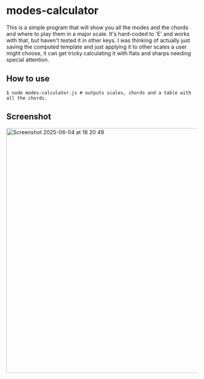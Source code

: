 # modes-calculator

This is a simple program that will show you all the modes and the chords and where to play them
in a major scale. It's hard-coded to 'E' and works with that, but haven't tested it in other keys. I was thinking of actually just saving the computed template and just applying it to other scales a user might choose, it can get tricky calculating it with flats and sharps needing special attention.

## How to use

```
$ node modes-calculator.js # outputs scales, chords and a table with all the chords.
```
## Screenshot

<img width="645" alt="Screenshot 2025-06-04 at 18 20 49" src="https://github.com/user-attachments/assets/b3860a95-ccce-4a49-bb2f-5244daa570e0" />
